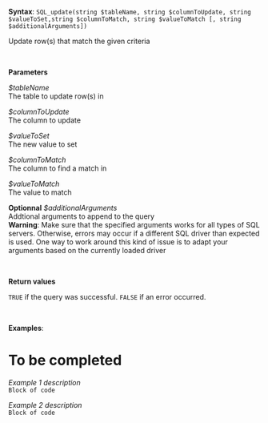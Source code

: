 **Syntax**: `SQL_update(string $tableName, string $columnToUpdate, string $valueToSet,string $columnToMatch, string $valueToMatch [, string $additionalArguments])`


Update row(s) that match the given criteria

<br/>

**Parameters**

*$tableName*
<br/>
   The table to update row(s) in

*$columnToUpdate*
<br/>
    The column to update

*$valueToSet*
<br/>
    The new value to set

*$columnToMatch*
<br/>
    The column to find a match in

*$valueToMatch*
<br/>
    The value to match

**Optionnal** *$additionalArguments*
<br/>
    Addtional arguments to append to the query<br/>
    **Warning**: Make sure that the specified arguments works for all types of SQL servers. Otherwise, errors may occur if a different SQL driver than expected is used. One way to work around this kind of issue is to adapt your arguments based on the currently loaded driver

<br/>

**Return values**

`TRUE` if the query was successful. `FALSE` if an error occurred.

<br/>

**Examples**:

To be completed
==
*Example 1 description*
<br/>
`Block of code`


*Example 2 description*
<br/>
`Block of code`
